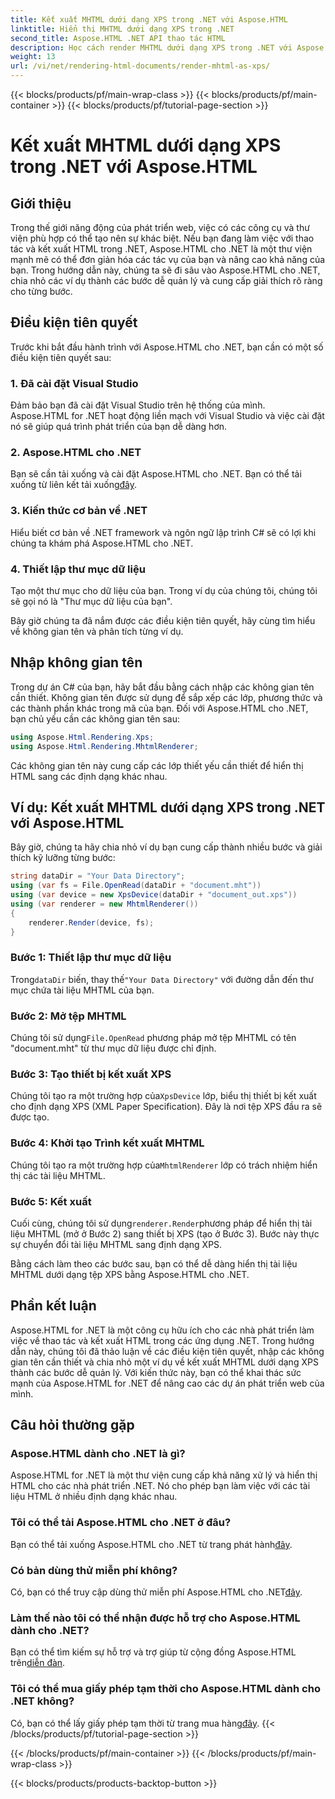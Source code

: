 ```yaml
---
title: Kết xuất MHTML dưới dạng XPS trong .NET với Aspose.HTML
linktitle: Hiển thị MHTML dưới dạng XPS trong .NET
second_title: Aspose.HTML .NET API thao tác HTML
description: Học cách render MHTML dưới dạng XPS trong .NET với Aspose.HTML. Nâng cao kỹ năng xử lý HTML và thúc đẩy các dự án phát triển web của bạn!
weight: 13
url: /vi/net/rendering-html-documents/render-mhtml-as-xps/
---
```


{{< blocks/products/pf/main-wrap-class >}}
{{< blocks/products/pf/main-container >}}
{{< blocks/products/pf/tutorial-page-section >}}

# Kết xuất MHTML dưới dạng XPS trong .NET với Aspose.HTML

## Giới thiệu

Trong thế giới năng động của phát triển web, việc có các công cụ và thư viện phù hợp có thể tạo nên sự khác biệt. Nếu bạn đang làm việc với thao tác và kết xuất HTML trong .NET, Aspose.HTML cho .NET là một thư viện mạnh mẽ có thể đơn giản hóa các tác vụ của bạn và nâng cao khả năng của bạn. Trong hướng dẫn này, chúng ta sẽ đi sâu vào Aspose.HTML cho .NET, chia nhỏ các ví dụ thành các bước dễ quản lý và cung cấp giải thích rõ ràng cho từng bước.

## Điều kiện tiên quyết

Trước khi bắt đầu hành trình với Aspose.HTML cho .NET, bạn cần có một số điều kiện tiên quyết sau:

### 1. Đã cài đặt Visual Studio

Đảm bảo bạn đã cài đặt Visual Studio trên hệ thống của mình. Aspose.HTML for .NET hoạt động liền mạch với Visual Studio và việc cài đặt nó sẽ giúp quá trình phát triển của bạn dễ dàng hơn.

### 2. Aspose.HTML cho .NET

 Bạn sẽ cần tải xuống và cài đặt Aspose.HTML cho .NET. Bạn có thể tải xuống từ liên kết tải xuống[đây](https://releases.aspose.com/html/net/).

### 3. Kiến thức cơ bản về .NET

Hiểu biết cơ bản về .NET framework và ngôn ngữ lập trình C# sẽ có lợi khi chúng ta khám phá Aspose.HTML cho .NET.

### 4. Thiết lập thư mục dữ liệu

Tạo một thư mục cho dữ liệu của bạn. Trong ví dụ của chúng tôi, chúng tôi sẽ gọi nó là "Thư mục dữ liệu của bạn".

Bây giờ chúng ta đã nắm được các điều kiện tiên quyết, hãy cùng tìm hiểu về không gian tên và phân tích từng ví dụ.

## Nhập không gian tên

Trong dự án C# của bạn, hãy bắt đầu bằng cách nhập các không gian tên cần thiết. Không gian tên được sử dụng để sắp xếp các lớp, phương thức và các thành phần khác trong mã của bạn. Đối với Aspose.HTML cho .NET, bạn chủ yếu cần các không gian tên sau:

```csharp
using Aspose.Html.Rendering.Xps;
using Aspose.Html.Rendering.MhtmlRenderer;
```

Các không gian tên này cung cấp các lớp thiết yếu cần thiết để hiển thị HTML sang các định dạng khác nhau.

## Ví dụ: Kết xuất MHTML dưới dạng XPS trong .NET với Aspose.HTML

Bây giờ, chúng ta hãy chia nhỏ ví dụ bạn cung cấp thành nhiều bước và giải thích kỹ lưỡng từng bước:

```csharp
string dataDir = "Your Data Directory";
using (var fs = File.OpenRead(dataDir + "document.mht"))
using (var device = new XpsDevice(dataDir + "document_out.xps"))
using (var renderer = new MhtmlRenderer())
{
    renderer.Render(device, fs);
}
```

### Bước 1: Thiết lập thư mục dữ liệu

 Trong`dataDir` biến, thay thế`"Your Data Directory"` với đường dẫn đến thư mục chứa tài liệu MHTML của bạn.

### Bước 2: Mở tệp MHTML

 Chúng tôi sử dụng`File.OpenRead` phương pháp mở tệp MHTML có tên "document.mht" từ thư mục dữ liệu được chỉ định.

### Bước 3: Tạo thiết bị kết xuất XPS

 Chúng tôi tạo ra một trường hợp của`XpsDevice` lớp, biểu thị thiết bị kết xuất cho định dạng XPS (XML Paper Specification). Đây là nơi tệp XPS đầu ra sẽ được tạo.

### Bước 4: Khởi tạo Trình kết xuất MHTML

 Chúng tôi tạo ra một trường hợp của`MhtmlRenderer` lớp có trách nhiệm hiển thị các tài liệu MHTML.

### Bước 5: Kết xuất

 Cuối cùng, chúng tôi sử dụng`renderer.Render`phương pháp để hiển thị tài liệu MHTML (mở ở Bước 2) sang thiết bị XPS (tạo ở Bước 3). Bước này thực sự chuyển đổi tài liệu MHTML sang định dạng XPS.

Bằng cách làm theo các bước sau, bạn có thể dễ dàng hiển thị tài liệu MHTML dưới dạng tệp XPS bằng Aspose.HTML cho .NET.

## Phần kết luận

Aspose.HTML for .NET là một công cụ hữu ích cho các nhà phát triển làm việc về thao tác và kết xuất HTML trong các ứng dụng .NET. Trong hướng dẫn này, chúng tôi đã thảo luận về các điều kiện tiên quyết, nhập các không gian tên cần thiết và chia nhỏ một ví dụ về kết xuất MHTML dưới dạng XPS thành các bước dễ quản lý. Với kiến thức này, bạn có thể khai thác sức mạnh của Aspose.HTML for .NET để nâng cao các dự án phát triển web của mình.

## Câu hỏi thường gặp

### Aspose.HTML dành cho .NET là gì?
Aspose.HTML for .NET là một thư viện cung cấp khả năng xử lý và hiển thị HTML cho các nhà phát triển .NET. Nó cho phép bạn làm việc với các tài liệu HTML ở nhiều định dạng khác nhau.

### Tôi có thể tải Aspose.HTML cho .NET ở đâu?
 Bạn có thể tải xuống Aspose.HTML cho .NET từ trang phát hành[đây](https://releases.aspose.com/html/net/).

### Có bản dùng thử miễn phí không?
 Có, bạn có thể truy cập dùng thử miễn phí Aspose.HTML cho .NET[đây](https://releases.aspose.com/).

### Làm thế nào tôi có thể nhận được hỗ trợ cho Aspose.HTML dành cho .NET?
Bạn có thể tìm kiếm sự hỗ trợ và trợ giúp từ cộng đồng Aspose.HTML trên[diễn đàn](https://forum.aspose.com/).

### Tôi có thể mua giấy phép tạm thời cho Aspose.HTML dành cho .NET không?
 Có, bạn có thể lấy giấy phép tạm thời từ trang mua hàng[đây](https://purchase.aspose.com/temporary-license/).
{{< /blocks/products/pf/tutorial-page-section >}}

{{< /blocks/products/pf/main-container >}}
{{< /blocks/products/pf/main-wrap-class >}}

{{< blocks/products/products-backtop-button >}}
